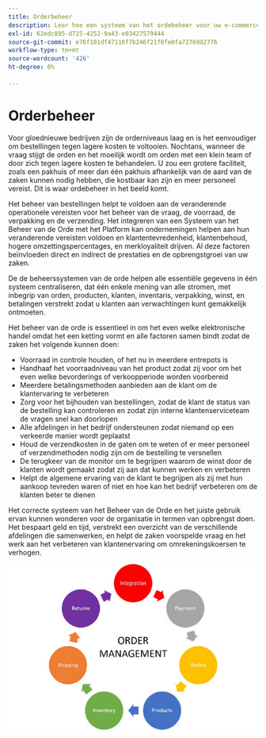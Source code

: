 ```yaml
---
title: Orderbeheer
description: Leer hoe een systeem van het ordebeheer voor uw e-commerce zaken essentieel is.
exl-id: 62edc895-d725-4252-9a43-e03427579444
source-git-commit: e76f101df47116f7b246f21f0fe0fa72769d2776
workflow-type: tm+mt
source-wordcount: '426'
ht-degree: 0%

---
```


# Orderbeheer

Voor gloednieuwe bedrijven zijn de orderniveaus laag en is het eenvoudiger om bestellingen tegen lagere kosten te voltooien. Nochtans, wanneer de vraag stijgt de orden en het moeilijk wordt om orden met een klein team of door zich tegen lagere kosten te behandelen. U zou een grotere faciliteit, zoals een pakhuis of meer dan één pakhuis afhankelijk van de aard van de zaken kunnen nodig hebben, die kostbaar kan zijn en meer personeel vereist. Dit is waar ordebeheer in het beeld komt.

Het beheer van bestellingen helpt te voldoen aan de veranderende operationele vereisten voor het beheer van de vraag, de voorraad, de verpakking en de verzending. Het integreren van een Systeem van het Beheer van de Orde met het Platform kan ondernemingen helpen aan hun veranderende vereisten voldoen en klantentevredenheid, klantenbehoud, hogere omzettingspercentages, en merkloyaliteit drijven. Al deze factoren beïnvloeden direct en indirect de prestaties en de opbrengstgroei van uw zaken.

De de beheerssystemen van de orde helpen alle essentiële gegevens in één systeem centraliseren, dat één enkele mening van alle stromen, met inbegrip van orden, producten, klanten, inventaris, verpakking, winst, en betalingen verstrekt zodat u klanten aan verwachtingen kunt gemakkelijk ontmoeten.

Het beheer van de orde is essentieel in om het even welke elektronische handel omdat het een ketting vormt en alle factoren samen bindt zodat de zaken het volgende kunnen doen:

- Voorraad in controle houden, of het nu in meerdere entrepots is
- Handhaaf het voorraadniveau van het product zodat zij voor om het even welke bevorderings of verkoopperiode worden voorbereid
- Meerdere betalingsmethoden aanbieden aan de klant om de klantervaring te verbeteren
- Zorg voor het bijhouden van bestellingen, zodat de klant de status van de bestelling kan controleren en zodat zijn interne klantenserviceteam de vragen snel kan doorlopen
- Alle afdelingen in het bedrijf ondersteunen zodat niemand op een verkeerde manier wordt geplaatst
- Houd de verzendkosten in de gaten om te weten of er meer personeel of verzendmethoden nodig zijn om de bestelling te versnellen
- De terugkeer van de monitor om te begrijpen waarom de winst door de klanten wordt gemaakt zodat zij aan dat kunnen werken en verbeteren
- Helpt de algemene ervaring van de klant te begrijpen als zij met hun aankoop tevreden waren of niet en hoe kan het bedrijf verbeteren om de klanten beter te dienen

Het correcte systeem van het Beheer van de Orde en het juiste gebruik ervan kunnen wonderen voor de organisatie in termen van opbrengst doen. Het bespaart geld en tijd, verstrekt een overzicht van de verschillende afdelingen die samenwerken, en helpt de zaken voorspelde vraag en het werk aan het verbeteren van klantenervaring om omrekeningskoersen te verhogen.

![Orderbeheerprocesdiagram](../../assets/playbooks/order-management.png)
